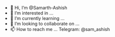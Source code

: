 - 👋 Hi, I’m @Samarth-Ashish
- 👀 I’m interested in ...
- 🌱 I’m currently learning ...
- 💞️ I’m looking to collaborate on ...
- 📫 How to reach me ... Telegram: @sam_ashish

<!---
Samarth-Ashish/Samarth-Ashish is a ✨ special ✨ repository because its `README.md` (this file) appears on your GitHub profile.
You can click the Preview link to take a look at your changes.
--->
